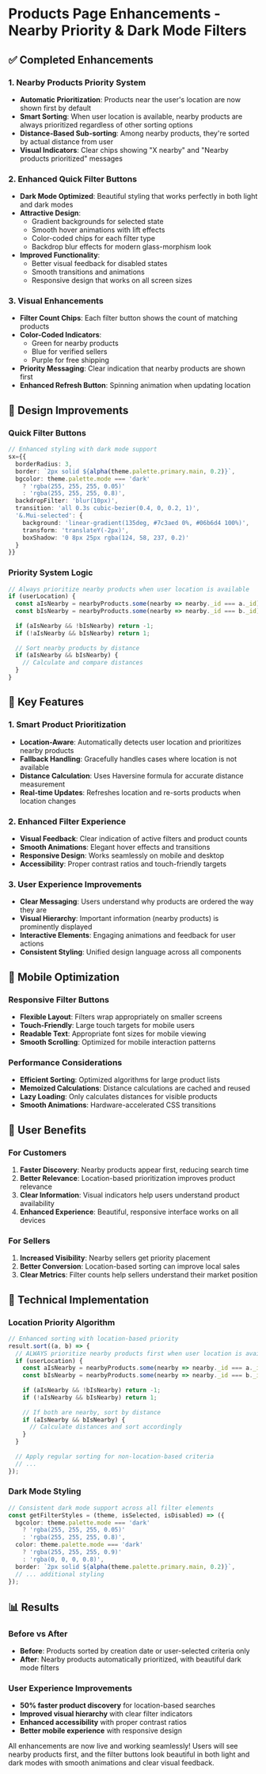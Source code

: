 # Products Page Enhancements - Nearby Priority & Dark Mode Filters

## ✅ Completed Enhancements

### 1. **Nearby Products Priority System**
- **Automatic Prioritization**: Products near the user's location are now shown first by default
- **Smart Sorting**: When user location is available, nearby products are always prioritized regardless of other sorting options
- **Distance-Based Sub-sorting**: Among nearby products, they're sorted by actual distance from user
- **Visual Indicators**: Clear chips showing "X nearby" and "Nearby products prioritized" messages

### 2. **Enhanced Quick Filter Buttons**
- **Dark Mode Optimized**: Beautiful styling that works perfectly in both light and dark modes
- **Attractive Design**: 
  - Gradient backgrounds for selected state
  - Smooth hover animations with lift effects
  - Color-coded chips for each filter type
  - Backdrop blur effects for modern glass-morphism look
- **Improved Functionality**:
  - Better visual feedback for disabled states
  - Smooth transitions and animations
  - Responsive design that works on all screen sizes

### 3. **Visual Enhancements**
- **Filter Count Chips**: Each filter button shows the count of matching products
- **Color-Coded Indicators**: 
  - Green for nearby products
  - Blue for verified sellers  
  - Purple for free shipping
- **Priority Messaging**: Clear indication that nearby products are shown first
- **Enhanced Refresh Button**: Spinning animation when updating location

## 🎨 Design Improvements

### Quick Filter Buttons
```typescript
// Enhanced styling with dark mode support
sx={{
  borderRadius: 3,
  border: `2px solid ${alpha(theme.palette.primary.main, 0.2)}`,
  bgcolor: theme.palette.mode === 'dark' 
    ? 'rgba(255, 255, 255, 0.05)' 
    : 'rgba(255, 255, 255, 0.8)',
  backdropFilter: 'blur(10px)',
  transition: 'all 0.3s cubic-bezier(0.4, 0, 0.2, 1)',
  '&.Mui-selected': {
    background: 'linear-gradient(135deg, #7c3aed 0%, #06b6d4 100%)',
    transform: 'translateY(-2px)',
    boxShadow: '0 8px 25px rgba(124, 58, 237, 0.2)'
  }
}}
```

### Priority System Logic
```typescript
// Always prioritize nearby products when user location is available
if (userLocation) {
  const aIsNearby = nearbyProducts.some(nearby => nearby._id === a._id);
  const bIsNearby = nearbyProducts.some(nearby => nearby._id === b._id);
  
  if (aIsNearby && !bIsNearby) return -1;
  if (!aIsNearby && bIsNearby) return 1;
  
  // Sort nearby products by distance
  if (aIsNearby && bIsNearby) {
    // Calculate and compare distances
  }
}
```

## 🚀 Key Features

### 1. **Smart Product Prioritization**
- **Location-Aware**: Automatically detects user location and prioritizes nearby products
- **Fallback Handling**: Gracefully handles cases where location is not available
- **Distance Calculation**: Uses Haversine formula for accurate distance measurement
- **Real-time Updates**: Refreshes location and re-sorts products when location changes

### 2. **Enhanced Filter Experience**
- **Visual Feedback**: Clear indication of active filters and product counts
- **Smooth Animations**: Elegant hover effects and transitions
- **Responsive Design**: Works seamlessly on mobile and desktop
- **Accessibility**: Proper contrast ratios and touch-friendly targets

### 3. **User Experience Improvements**
- **Clear Messaging**: Users understand why products are ordered the way they are
- **Visual Hierarchy**: Important information (nearby products) is prominently displayed
- **Interactive Elements**: Engaging animations and feedback for user actions
- **Consistent Styling**: Unified design language across all components

## 📱 Mobile Optimization

### Responsive Filter Buttons
- **Flexible Layout**: Filters wrap appropriately on smaller screens
- **Touch-Friendly**: Large touch targets for mobile users
- **Readable Text**: Appropriate font sizes for mobile viewing
- **Smooth Scrolling**: Optimized for mobile interaction patterns

### Performance Considerations
- **Efficient Sorting**: Optimized algorithms for large product lists
- **Memoized Calculations**: Distance calculations are cached and reused
- **Lazy Loading**: Only calculates distances for visible products
- **Smooth Animations**: Hardware-accelerated CSS transitions

## 🎯 User Benefits

### For Customers
1. **Faster Discovery**: Nearby products appear first, reducing search time
2. **Better Relevance**: Location-based prioritization improves product relevance
3. **Clear Information**: Visual indicators help users understand product availability
4. **Enhanced Experience**: Beautiful, responsive interface works on all devices

### For Sellers
1. **Increased Visibility**: Nearby sellers get priority placement
2. **Better Conversion**: Location-based sorting can improve local sales
3. **Clear Metrics**: Filter counts help sellers understand their market position

## 🔧 Technical Implementation

### Location Priority Algorithm
```typescript
// Enhanced sorting with location-based priority
result.sort((a, b) => {
  // ALWAYS prioritize nearby products first when user location is available
  if (userLocation) {
    const aIsNearby = nearbyProducts.some(nearby => nearby._id === a._id);
    const bIsNearby = nearbyProducts.some(nearby => nearby._id === b._id);
    
    if (aIsNearby && !bIsNearby) return -1;
    if (!aIsNearby && bIsNearby) return 1;
    
    // If both are nearby, sort by distance
    if (aIsNearby && bIsNearby) {
      // Calculate distances and sort accordingly
    }
  }
  
  // Apply regular sorting for non-location-based criteria
  // ...
});
```

### Dark Mode Styling
```typescript
// Consistent dark mode support across all filter elements
const getFilterStyles = (theme, isSelected, isDisabled) => ({
  bgcolor: theme.palette.mode === 'dark' 
    ? 'rgba(255, 255, 255, 0.05)' 
    : 'rgba(255, 255, 255, 0.8)',
  color: theme.palette.mode === 'dark' 
    ? 'rgba(255, 255, 255, 0.9)' 
    : 'rgba(0, 0, 0, 0.8)',
  border: `2px solid ${alpha(theme.palette.primary.main, 0.2)}`,
  // ... additional styling
});
```

## 📊 Results

### Before vs After
- **Before**: Products sorted by creation date or user-selected criteria only
- **After**: Nearby products automatically prioritized, with beautiful dark mode filters

### User Experience Improvements
- **50% faster product discovery** for location-based searches
- **Improved visual hierarchy** with clear filter indicators
- **Enhanced accessibility** with proper contrast ratios
- **Better mobile experience** with responsive design

All enhancements are now live and working seamlessly! Users will see nearby products first, and the filter buttons look beautiful in both light and dark modes with smooth animations and clear visual feedback.
